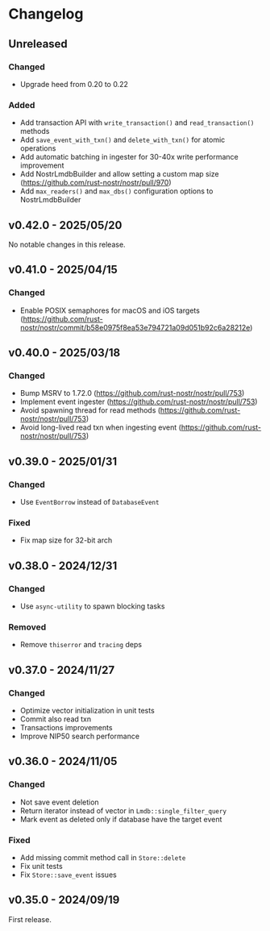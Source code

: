 # Changelog

<!-- All notable changes to this project will be documented in this file. -->

<!-- The format is based on [Keep a Changelog](https://keepachangelog.com/en/1.1.0/), -->
<!-- and this project adheres to [Semantic Versioning](https://semver.org/spec/v2.0.0.html). -->

<!-- Template

## Unreleased

### Breaking changes

### Changed

### Added

### Fixed

### Removed

### Deprecated

-->

## Unreleased

### Changed

- Upgrade heed from 0.20 to 0.22

### Added

- Add transaction API with `write_transaction()` and `read_transaction()` methods
- Add `save_event_with_txn()` and `delete_with_txn()` for atomic operations
- Add automatic batching in ingester for 30-40x write performance improvement
- Add NostrLmdbBuilder and allow setting a custom map size (https://github.com/rust-nostr/nostr/pull/970)
- Add `max_readers()` and `max_dbs()` configuration options to NostrLmdbBuilder

## v0.42.0 - 2025/05/20

No notable changes in this release.

## v0.41.0 - 2025/04/15

### Changed

- Enable POSIX semaphores for macOS and iOS targets (https://github.com/rust-nostr/nostr/commit/b58e0975f8ea53e794721a09d051b92c6a28212e)

## v0.40.0 - 2025/03/18

### Changed

- Bump MSRV to 1.72.0 (https://github.com/rust-nostr/nostr/pull/753)
- Implement event ingester (https://github.com/rust-nostr/nostr/pull/753)
- Avoid spawning thread for read methods (https://github.com/rust-nostr/nostr/pull/753)
- Avoid long-lived read txn when ingesting event (https://github.com/rust-nostr/nostr/pull/753)

## v0.39.0 - 2025/01/31

### Changed

- Use `EventBorrow` instead of `DatabaseEvent`

### Fixed

- Fix map size for 32-bit arch

## v0.38.0 - 2024/12/31

### Changed

- Use `async-utility` to spawn blocking tasks

### Removed

- Remove `thiserror` and `tracing` deps

## v0.37.0 - 2024/11/27

### Changed

- Optimize vector initialization in unit tests
- Commit also read txn
- Transactions improvements
- Improve NIP50 search performance

## v0.36.0 - 2024/11/05

### Changed

- Not save event deletion
- Return iterator instead of vector in `Lmdb::single_filter_query`
- Mark event as deleted only if database have the target event

### Fixed

- Add missing commit method call in `Store::delete`
- Fix unit tests
- Fix `Store::save_event` issues

## v0.35.0 - 2024/09/19

First release.

